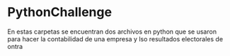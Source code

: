 # PythonChallenge
En estas carpetas se encuentran dos archivos en python que se usaron para hacer la contabilidad de una empresa y lso resultados electorales de ontra 
